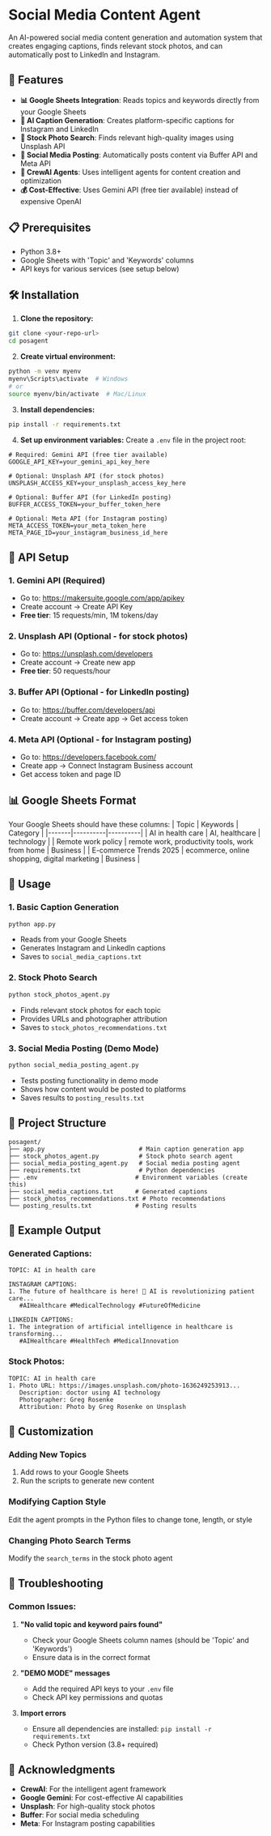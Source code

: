 # Social Media Content Agent

An AI-powered social media content generation and automation system that creates engaging captions, finds relevant stock photos, and can automatically post to LinkedIn and Instagram.

## 🚀 Features

- **📊 Google Sheets Integration**: Reads topics and keywords directly from your Google Sheets
- **📝 AI Caption Generation**: Creates platform-specific captions for Instagram and LinkedIn
- **📸 Stock Photo Search**: Finds relevant high-quality images using Unsplash API
- **📱 Social Media Posting**: Automatically posts content via Buffer API and Meta API
- **🤖 CrewAI Agents**: Uses intelligent agents for content creation and optimization
- **💰 Cost-Effective**: Uses Gemini API (free tier available) instead of expensive OpenAI

## 📋 Prerequisites

- Python 3.8+
- Google Sheets with 'Topic' and 'Keywords' columns
- API keys for various services (see setup below)

## 🛠️ Installation

1. **Clone the repository:**
```bash
git clone <your-repo-url>
cd posagent
```

2. **Create virtual environment:**
```bash
python -m venv myenv
myenv\Scripts\activate  # Windows
# or
source myenv/bin/activate  # Mac/Linux
```

3. **Install dependencies:**
```bash
pip install -r requirements.txt
```

4. **Set up environment variables:**
Create a `.env` file in the project root:
```env
# Required: Gemini API (free tier available)
GOOGLE_API_KEY=your_gemini_api_key_here

# Optional: Unsplash API (for stock photos)
UNSPLASH_ACCESS_KEY=your_unsplash_access_key_here

# Optional: Buffer API (for LinkedIn posting)
BUFFER_ACCESS_TOKEN=your_buffer_token_here

# Optional: Meta API (for Instagram posting)
META_ACCESS_TOKEN=your_meta_token_here
META_PAGE_ID=your_instagram_business_id_here
```

## 🔑 API Setup

### 1. Gemini API (Required)
- Go to: https://makersuite.google.com/app/apikey
- Create account → Create API Key
- **Free tier**: 15 requests/min, 1M tokens/day

### 2. Unsplash API (Optional - for stock photos)
- Go to: https://unsplash.com/developers
- Create account → Create new app
- **Free tier**: 50 requests/hour

### 3. Buffer API (Optional - for LinkedIn posting)
- Go to: https://buffer.com/developers/api
- Create account → Create app → Get access token

### 4. Meta API (Optional - for Instagram posting)
- Go to: https://developers.facebook.com/
- Create app → Connect Instagram Business account
- Get access token and page ID

## 📊 Google Sheets Format

Your Google Sheets should have these columns:
| Topic | Keywords | Category |
|-------|----------|----------|
| AI in health care | AI, healthcare | technology |
| Remote work policy | remote work, productivity tools, work from home | Business |
| E-commerce Trends 2025 | ecommerce, online shopping, digital marketing | Business |

## 🚀 Usage

### 1. Basic Caption Generation
```bash
python app.py
```
- Reads from your Google Sheets
- Generates Instagram and LinkedIn captions
- Saves to `social_media_captions.txt`

### 2. Stock Photo Search
```bash
python stock_photos_agent.py
```
- Finds relevant stock photos for each topic
- Provides URLs and photographer attribution
- Saves to `stock_photos_recommendations.txt`

### 3. Social Media Posting (Demo Mode)
```bash
python social_media_posting_agent.py
```
- Tests posting functionality in demo mode
- Shows how content would be posted to platforms
- Saves results to `posting_results.txt`

## 📁 Project Structure

```
posagent/
├── app.py                          # Main caption generation app
├── stock_photos_agent.py           # Stock photo search agent
├── social_media_posting_agent.py   # Social media posting agent
├── requirements.txt                # Python dependencies
├── .env                           # Environment variables (create this)
├── social_media_captions.txt      # Generated captions
├── stock_photos_recommendations.txt # Photo recommendations
└── posting_results.txt            # Posting results
```



## 🎯 Example Output

### Generated Captions:
```
TOPIC: AI in health care

INSTAGRAM CAPTIONS:
1. The future of healthcare is here! 🚀 AI is revolutionizing patient care...
   #AIHealthcare #MedicalTechnology #FutureOfMedicine

LINKEDIN CAPTIONS:
1. The integration of artificial intelligence in healthcare is transforming...
   #AIHealthcare #HealthTech #MedicalInnovation
```

### Stock Photos:
```
TOPIC: AI in health care
1. Photo URL: https://images.unsplash.com/photo-1636249253913...
   Description: doctor using AI technology
   Photographer: Greg Rosenke
   Attribution: Photo by Greg Rosenke on Unsplash
```

## 🔧 Customization

### Adding New Topics
1. Add rows to your Google Sheets
2. Run the scripts to generate new content

### Modifying Caption Style
Edit the agent prompts in the Python files to change tone, length, or style

### Changing Photo Search Terms
Modify the `search_terms` in the stock photo agent

## 🐛 Troubleshooting

### Common Issues:

1. **"No valid topic and keyword pairs found"**
   - Check your Google Sheets column names (should be 'Topic' and 'Keywords')
   - Ensure data is in the correct format

2. **"DEMO MODE" messages**
   - Add the required API keys to your `.env` file
   - Check API key permissions and quotas

3. **Import errors**
   - Ensure all dependencies are installed: `pip install -r requirements.txt`
   - Check Python version (3.8+ required)



## 🎉 Acknowledgments

- **CrewAI**: For the intelligent agent framework
- **Google Gemini**: For cost-effective AI capabilities
- **Unsplash**: For high-quality stock photos
- **Buffer**: For social media scheduling
- **Meta**: For Instagram posting capabilities 
